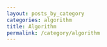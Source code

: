 ```yaml
---
layout: posts_by_category
categories: algorithm
title: Algorithm
permalink: /category/algorithm
---
```

